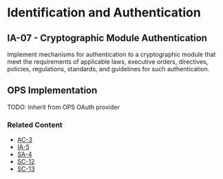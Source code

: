 # Identification and Authentication
## IA-07 - Cryptographic Module Authentication

Implement mechanisms for authentication to a cryptographic module that meet the requirements of applicable laws, executive orders, directives, policies, regulations, standards, and guidelines for such authentication.

## OPS Implementation

TODO: Inherit from OPS OAuth provider

### Related Content

* [AC-3](ac-03/index.md)
* [IA-5](ia-05/index.md)
* [SA-4](sa-04/index.md)
* [SC-12](sc-12/index.md)
* [SC-13](sc-13/index.md)
